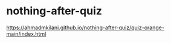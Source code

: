 # nothing-after-quiz

https://ahmadmkilani.github.io/nothing-after-quiz/quiz-orange-main/index.html
